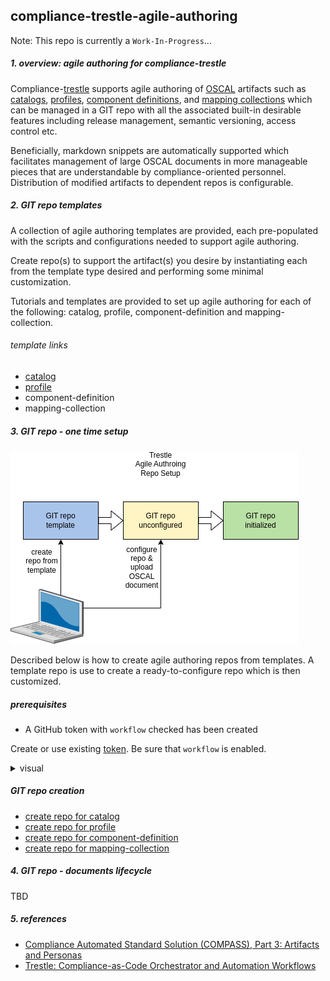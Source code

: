 ## compliance-trestle-agile-authoring

Note: This repo is currently a `Work-In-Progress`...

##### 1. overview: agile authoring for compliance-trestle

Compliance-[trestle](https://github.com/IBM/compliance-trestle)
supports agile authoring of 
[OSCAL](https://pages.nist.gov/OSCAL/) 
artifacts such as 
[catalogs](https://pages.nist.gov/OSCAL/reference/latest/catalog/json-outline/), 
[profiles](https://pages.nist.gov/OSCAL/reference/latest/profile/json-outline/),
[component definitions](https://pages.nist.gov/OSCAL/reference/latest/component-definition/json-outline/),
and
[mapping collections](https://pages.nist.gov/OSCAL/reference/develop/mapping/json-outline/)
which can be managed in a GIT repo with all the associated built-in desirable features including release management, semantic versioning, access control etc.

Beneficially, markdown snippets are automatically supported which facilitates management of large OSCAL documents in more manageable pieces that are understandable by compliance-oriented personnel.
Distribution of modified artifacts to dependent repos is configurable.

##### 2. GIT repo templates

A collection of agile authoring templates are provided, each pre-populated with the scripts and
configurations needed to support agile authoring.

Create repo(s) to support the artifact(s) you desire by instantiating each from the template type desired and performing some minimal customization.

Tutorials and templates are provided to set up agile authoring for each of the following: catalog, profile, component-definition and mapping-collection.

###### template links

- [catalog](https://github.com/IBM/compliance-trestle-template-catalog)
- [profile](https://github.com/IBM/compliance-trestle-template-profile)
- component-definition
- mapping-collection

##### 3. GIT repo - one time setup

![onetime-setup](./drawio/onetime-setup.drawio.png)

Described below is how to create agile authoring repos from templates.
A template repo is use to create a ready-to-configure repo which is then customized.

##### prerequisites

- A GitHub token with `workflow` checked has been created

Create or use existing [token](https://github.com/settings/tokens). Be sure that `workflow` is enabled.

<details>
<summary>visual</summary>
<img src="images/aa.token-create.png" width="500" height="600">
</details>

##### GIT repo creation

- [create repo for catalog](README.create-repo-catalog.md)
- [create repo for profile](README.create-repo-profile.md)
- [create repo for component-definition](README.create-repo-component-definition.md)
- [create repo for mapping-collection](README.create-repo-mapping-collection.md)


##### 4. GIT repo - documents lifecycle

TBD

##### 5. references

- [Compliance Automated Standard Solution (COMPASS), Part 3: Artifacts and Personas](https://dzone.com/articles/compliance-automated-standard-solution-compass-part-3-artifacts-and-personas)
- [Trestle: Compliance-as-Code Orchestrator and Automation Workflows](https://csrc.nist.gov/csrc/media/Presentations/2022/oscal-mini-workshop-2-ibm-s-trestle/IBM_Trestle.pdf)